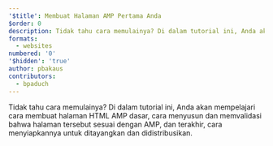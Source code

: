 ```yaml
---
'$title': Membuat Halaman AMP Pertama Anda
$order: 0
description: Tidak tahu cara memulainya? Di dalam tutorial ini, Anda akan mempelajari cara membuat halaman HTML AMP dasar, cara menyusun dan memvalidasi bahwa halaman tersebut sesuai dengan AMP, dan terakhir ....
formats:
  - websites
numbered: '0'
'$hidden': 'true'
author: pbakaus
contributors:
  - bpaduch
---
```


Tidak tahu cara memulainya? Di dalam tutorial ini, Anda akan mempelajari cara membuat halaman HTML AMP dasar, cara menyusun dan memvalidasi bahwa halaman tersebut sesuai dengan AMP, dan terakhir, cara menyiapkannya untuk ditayangkan dan didistribusikan.
